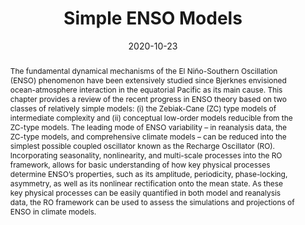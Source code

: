 ---
title: "Simple ENSO Models"
date: 2020-10-23
publishDate: 2019-09-18T01:50:18.496584Z
authors: ["Fei-Fei Jin", "Han-Ching Chen", "Sen Zhao", "Michiya Hayashi", "Christina Karamperidou", "Malte F. Stuecker", "Ruihuang Xie", "Licheng Geng"]
publication_types: ["6"]
abstract: "The fundamental dynamical mechanisms of the El Niño-Southern Oscillation (ENSO) phenomenon have been extensively studied since Bjerknes envisioned ocean-atmosphere interaction in the equatorial Pacific as its main cause. This chapter provides a review of the recent progress in ENSO theory based on two classes of relatively simple models: (i) the Zebiak-Cane (ZC) type models of intermediate complexity and (ii) conceptual low-order models reducible from the ZC-type models. The leading mode of ENSO variability – in reanalysis data, the ZC-type models, and comprehensive climate models – can be reduced into the simplest possible coupled oscillator known as the Recharge Oscillator (RO). Incorporating seasonality, nonlinearity, and multi-scale processes into the RO framework, allows for basic understanding of how key physical processes determine ENSO’s properties, such as its amplitude, periodicity, phase-locking, asymmetry, as well as its nonlinear rectification onto the mean state. As these key physical processes can be easily quantified in both model and reanalysis data, the RO framework can be used to assess the simulations and projections of ENSO in climate models."
featured: false
publication: "**_Geophysical Monograph Series: El Niño Southern Oscillation in a Changing Climate_**. eds: A. Santoso, W. Cai, and M. J. McPhaden, 119-151"
doi: "10.1002/9781119548164.ch6"
tags: ["ENSO", "Bjerknes‐Wyrtki‐Jin index"]
url_pdf: "pubs/9781119548164.ch6.pdf"
---
